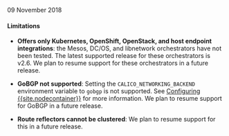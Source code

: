 09 November 2018

#### Limitations

- **Offers only Kubernetes, OpenShift, OpenStack, and host endpoint integrations**: the
Mesos, DC/OS, and libnetwork orchestrators have not been tested. The latest supported release
for these orchestrators is v2.6. We plan to resume support for these orchestrators in a future release.

- **GoBGP not supported**: Setting the `CALICO_NETWORKING_BACKEND` environment
variable to `gobgp` is not supported. See [Configuring {{site.nodecontainer}}](https://docs.projectcalico.org/v3.1/reference/node/configuration)
for more information. We plan to resume support for GoBGP in a future release.

- **Route reflectors cannot be clustered**: We plan to resume support for
this in a future release.
